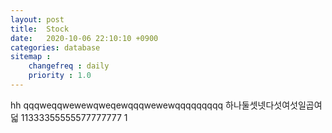 ```yaml
---
layout: post
title:  Stock
date:   2020-10-06 22:10:10 +0900
categories: database
sitemap :
    changefreq : daily
    priority : 1.0
---
```

























hh
qqqweqqwewewqweqewqqqwewewqqqqqqqqq
하나둘셋넷다섯여섯일곱여덟
11333355555577777777
1